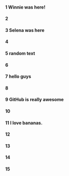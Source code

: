 #### 1 Winnie was here!
#### 2
#### 3 Selena was here
#### 4
#### 5 random text
#### 6
#### 7 hello guys
#### 8
#### 9 GitHub is really awesome
#### 10
#### 11 I love bananas.
#### 12
#### 13
#### 14
#### 15
